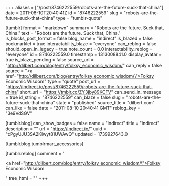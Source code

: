 +++
aliases = ["/post/8746222559/robots-are-the-future-suck-that-china"]
date = 2011-08-10T20:40:41Z
id = "8746222559"
slug = "robots-are-the-future-suck-that-china"
type = "tumblr-quote"

[tumblr]
format = "markdown"
summary = "Robots are the future. Suck that, China."
text = "Robots are the future. Suck that, China."
is_blocks_post_format = false
blog_name = "indirect"
is_blazed = false
bookmarklet = true
interactability_blaze = "everyone"
can_reblog = false
should_open_in_legacy = true
note_count = 0.0
interactability_reblog = "everyone"
id = 8746222559.0
timestamp = 1313008841.0
display_avatar = true
is_blaze_pending = false
source_url = "http://dilbert.com/blog/entry/folksy_economic_wisdom/"
can_reply = false
source = "<a href=\"http://dilbert.com/blog/entry/folksy_economic_wisdom/\">Folksy Economic Wisdom</a>"
type = "quote"
post_url = "https://indirect.io/post/8746222559/robots-are-the-future-suck-that-china"
short_url = "https://tmblr.co/ZY3jby89KCFV"
can_send_in_message = true
id_string = "8746222559"
can_blaze = false
slug = "robots-are-the-future-suck-that-china"
state = "published"
source_title = "dilbert.com"
can_like = false
date = "2011-08-10 20:40:41 GMT"
reblog_key = "3e9VdSGV"

[tumblr.blog]
can_show_badges = false
name = "indirect"
title = "indirect"
description = ""
url = "https://indirect.io/"
uuid = "t:PgyUJU3SA2Klwyt81UWAwQ"
updated = 1739927643.0

[tumblr.blog.tumblrmart_accessories]

[tumblr.reblog]
comment = "<p><a href=\"http://dilbert.com/blog/entry/folksy_economic_wisdom/\">Folksy Economic Wisdom</a></p>"
tree_html = ""
+++
